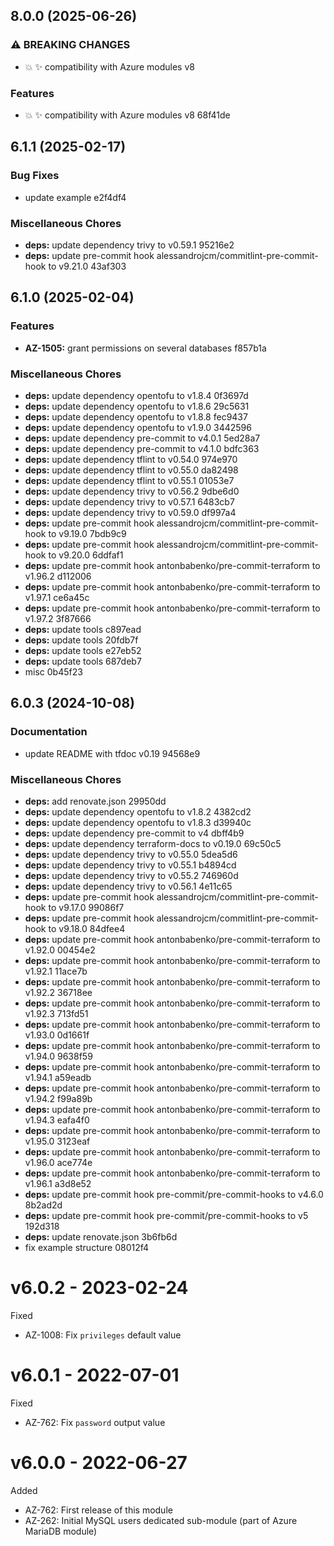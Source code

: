 ## 8.0.0 (2025-06-26)

### ⚠ BREAKING CHANGES

* 💥 ✨ compatibility with Azure modules v8

### Features

* 💥 ✨ compatibility with Azure modules v8 68f41de

## 6.1.1 (2025-02-17)

### Bug Fixes

* update example e2f4df4

### Miscellaneous Chores

* **deps:** update dependency trivy to v0.59.1 95216e2
* **deps:** update pre-commit hook alessandrojcm/commitlint-pre-commit-hook to v9.21.0 43af303

## 6.1.0 (2025-02-04)

### Features

* **AZ-1505:** grant permissions on several databases f857b1a

### Miscellaneous Chores

* **deps:** update dependency opentofu to v1.8.4 0f3697d
* **deps:** update dependency opentofu to v1.8.6 29c5631
* **deps:** update dependency opentofu to v1.8.8 fec9437
* **deps:** update dependency opentofu to v1.9.0 3442596
* **deps:** update dependency pre-commit to v4.0.1 5ed28a7
* **deps:** update dependency pre-commit to v4.1.0 bdfc363
* **deps:** update dependency tflint to v0.54.0 974e970
* **deps:** update dependency tflint to v0.55.0 da82498
* **deps:** update dependency tflint to v0.55.1 01053e7
* **deps:** update dependency trivy to v0.56.2 9dbe6d0
* **deps:** update dependency trivy to v0.57.1 6483cb7
* **deps:** update dependency trivy to v0.59.0 df997a4
* **deps:** update pre-commit hook alessandrojcm/commitlint-pre-commit-hook to v9.19.0 7bdb9c9
* **deps:** update pre-commit hook alessandrojcm/commitlint-pre-commit-hook to v9.20.0 6ddfaf1
* **deps:** update pre-commit hook antonbabenko/pre-commit-terraform to v1.96.2 d112006
* **deps:** update pre-commit hook antonbabenko/pre-commit-terraform to v1.97.1 ce6a45c
* **deps:** update pre-commit hook antonbabenko/pre-commit-terraform to v1.97.2 3f87666
* **deps:** update tools c897ead
* **deps:** update tools 20fdb7f
* **deps:** update tools e27eb52
* **deps:** update tools 687deb7
* misc 0b45f23

## 6.0.3 (2024-10-08)

### Documentation

* update README with tfdoc v0.19 94568e9

### Miscellaneous Chores

* **deps:** add renovate.json 29950dd
* **deps:** update dependency opentofu to v1.8.2 4382cd2
* **deps:** update dependency opentofu to v1.8.3 d39940c
* **deps:** update dependency pre-commit to v4 dbff4b9
* **deps:** update dependency terraform-docs to v0.19.0 69c50c5
* **deps:** update dependency trivy to v0.55.0 5dea5d6
* **deps:** update dependency trivy to v0.55.1 b4894cd
* **deps:** update dependency trivy to v0.55.2 746960d
* **deps:** update dependency trivy to v0.56.1 4e11c65
* **deps:** update pre-commit hook alessandrojcm/commitlint-pre-commit-hook to v9.17.0 99086f7
* **deps:** update pre-commit hook alessandrojcm/commitlint-pre-commit-hook to v9.18.0 84dfee4
* **deps:** update pre-commit hook antonbabenko/pre-commit-terraform to v1.92.0 00454e2
* **deps:** update pre-commit hook antonbabenko/pre-commit-terraform to v1.92.1 11ace7b
* **deps:** update pre-commit hook antonbabenko/pre-commit-terraform to v1.92.2 36718ee
* **deps:** update pre-commit hook antonbabenko/pre-commit-terraform to v1.92.3 713fd51
* **deps:** update pre-commit hook antonbabenko/pre-commit-terraform to v1.93.0 0d1661f
* **deps:** update pre-commit hook antonbabenko/pre-commit-terraform to v1.94.0 9638f59
* **deps:** update pre-commit hook antonbabenko/pre-commit-terraform to v1.94.1 a59eadb
* **deps:** update pre-commit hook antonbabenko/pre-commit-terraform to v1.94.2 f99a89b
* **deps:** update pre-commit hook antonbabenko/pre-commit-terraform to v1.94.3 eafa4f0
* **deps:** update pre-commit hook antonbabenko/pre-commit-terraform to v1.95.0 3123eaf
* **deps:** update pre-commit hook antonbabenko/pre-commit-terraform to v1.96.0 ace774e
* **deps:** update pre-commit hook antonbabenko/pre-commit-terraform to v1.96.1 a3d8e52
* **deps:** update pre-commit hook pre-commit/pre-commit-hooks to v4.6.0 8b2ad2d
* **deps:** update pre-commit hook pre-commit/pre-commit-hooks to v5 192d318
* **deps:** update renovate.json 3b6fb6d
* fix example structure 08012f4

# v6.0.2 - 2023-02-24

Fixed
  * AZ-1008: Fix `privileges` default value

# v6.0.1 - 2022-07-01

Fixed
  * AZ-762: Fix `password` output value

# v6.0.0 - 2022-06-27

Added
  * AZ-762: First release of this module
  * AZ-262: Initial MySQL users dedicated sub-module (part of Azure MariaDB module)
